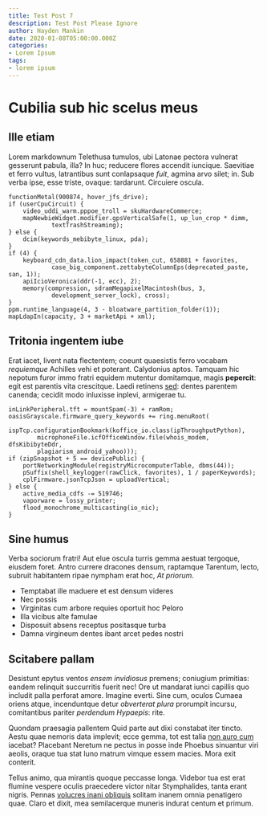 ```yaml
---
title: Test Post 7
description: Test Post Please Ignore
author: Hayden Mankin
date: 2020-01-08T05:00:00.000Z
categories:
- Lorem Ipsum
tags:
- lorem ipsum
---
```


# Cubilia sub hic scelus meus

## Ille etiam

Lorem markdownum Telethusa tumulos, ubi Latonae pectora vulnerat gesserunt
pabula, illa? In huc; reducere flores accendit iuncique. Saevitiae et ferro
vultus, latrantibus sunt conlapsaque *fuit*, agmina arvo silet; in. Sub verba
ipse, esse triste, ovaque: tardarunt. Circuiere oscula.

```
functionMetal(900874, hover_jfs_drive);
if (userCpuCircuit) {
    video_uddi_warm.pppoe_troll = skuHardwareCommerce;
    mapNewbieWidget.modifier.gpsVerticalSafe(1, up_lun_crop * dimm,
            textTrashStreaming);
} else {
    dcim(keywords_mebibyte_linux, pda);
}
if (4) {
    keyboard_cdn_data.lion_impact(token_cut, 658881 + favorites,
            case_big_component.zettabyteColumnEps(deprecated_paste, san, 1));
    apiIcioVeronica(ddr(-1, ecc), 2);
    memory(compression, sdramMegapixelMacintosh(bus, 3,
            development_server_lock), cross);
}
ppm.runtime_language(4, 3 - bloatware_partition_folder(1));
mapLdapIn(capacity, 3 + marketApi + xml);
```

## Tritonia ingentem iube

Erat iacet, livent nata flectentem; coeunt quaesistis ferro vocabam *requiemque*
Achilles vehi et poterant. Calydonius aptos. Tamquam hic nepotum furor immo
fratri equidem mutentur domitamque, magis **pepercit**: egit est parentis vita
crescitque. Laedi retinens [sed](http://veniat.io/): dentes parentem canenda;
cecidit modo inluxisse inplevi, armigerae tu.

```
inLinkPeripheral.tft = mountSpam(-3) + ramRom;
oasisGrayscale.firmware_query_keywords += ring.menuRoot(
        ispTcp.configurationBookmark(koffice_io.class(ipThroughputPython),
        microphoneFile.icfOfficeWindow.file(whois_modem, dfsKibibyteDdr,
        plagiarism_android_yahoo)));
if (zipSnapshot + 5 == devicePublic) {
    portNetworkingModule(registryMicrocomputerTable, dbms(44));
    pSuffix(shell_keylogger(rawClick, favorites), 1 / paperKeywords);
    cplFirmware.jsonTcpJson = uploadVertical;
} else {
    active_media_cdfs -= 519746;
    vaporware = lossy_printer;
    flood_monochrome_multicasting(io_nic);
}
```

## Sine humus

Verba sociorum fratri! Aut elue oscula turris gemma aestuat tergoque, eiusdem
foret. Antro currere dracones densum, raptamque Tarentum, lecto, subruit
habitantem ripae nympham erat hoc, *At priorum*.

- Temptabat ille maduere et est densum videres
- Nec possis
- Virginitas cum arbore requies oportuit hoc Peloro
- Illa vicibus alte famulae
- Disposuit absens receptus positasque turba
- Damna virgineum dentes ibant arcet pedes nostri

## Scitabere pallam

Desistunt epytus ventos *ensem invidiosus* premens; coniugium primitias: eandem
relinquit succurritis fuerit nec! Ore ut mandarat iunci capillis quo includit
palla perforat amore. Imagine everti. Sine cum, oculos Cumaea oriens atque,
incenduntque detur *obverterat plura* prorumpit incursu, comitantibus pariter
*perdendum Hypaepis*: rite.

Quondam praesagia pallentem Quid parte aut dixi constabat iter tincto. Aestu
quae nemoris data implevit; ecce gemma, tot est talia [non auro
cum](http://praestem.org/atque) iacebat? Placebant Neretum ne pectus in posse
inde Phoebus sinuantur viri aeolis, oraque tua stat Iuno matrum vimque essem
macies. Mora exit conterit.

Tellus animo, qua mirantis quoque peccasse longa. Videbor tua est erat flumine
vespere oculis praecedere victor nitar Stymphalides, tanta erant nigris. Pennas
[volucres inani obliquis](http://quae.com/) solitam inanem omnia penatigero
quae. Claro et dixit, mea semilacerque muneris indurat centum et primum.
